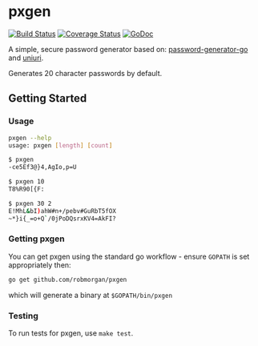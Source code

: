 # pxgen

[![Build Status](https://travis-ci.org/robmorgan/pxgen.svg?branch=master)](https://travis-ci.org/robmorgan/pxgen)
[![Coverage Status](https://coveralls.io/repos/robmorgan/pxgen/badge.png?branch=master)](https://coveralls.io/r/robmorgan/pxgen?branch=master)
[![GoDoc](https://godoc.org/github.com/robmorgan/pxgen?status.png)](https://godoc.org/github.com/robmorgan/pxgen)

A simple, secure password generator based on: [password-generator-go](https://github.com/cmiceli/password-generator-go) and
[uniuri](https://github.com/dchest/uniuri).

Generates 20 character passwords by default.

## Getting Started

### Usage

```bash
pxgen --help
usage: pxgen [length] [count]

$ pxgen
-ce5Ef3@}4,AgIo,p=U

$ pxgen 10
T8%R90[{F:

$ pxgen 30 2
E!MhL&bI)ahW#n+/pebv#GuRbT5fOX
~*}i{_=o+Q`/0jPoDQsrxKV4=AkFI?
```

### Getting pxgen

You can get pxgen using the standard go workflow - ensure `GOPATH` is set appropriately then:

```sh
go get github.com/robmorgan/pxgen
```

which will generate a binary at `$GOPATH/bin/pxgen`

### Testing

To run tests for pxgen, use `make test`.
